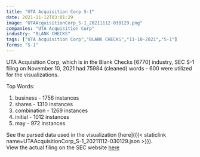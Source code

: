 ```yaml
---
title: "UTA Acquisition Corp S-1"
date: 2021-11-12T03:01:29
image: "UTAAcquisitionCorp_S-1_20211112-030129.png"
companies: "UTA Acquisition Corp"
industry: "BLANK CHECKS"
tags: ["UTA Acquisition Corp","BLANK CHECKS","11-10-2021","S-1"]
forms: "S-1"
---
```

UTA Acquisition Corp, which is in the Blank Checks [6770] industry, SEC S-1 filing on November 10, 2021 had 75984 (cleaned) words - 600 were utilized for the visualizations.

Top Words:
1. business - 1756 instances
2. shares - 1310 instances
3. combination - 1269 instances
4. initial - 1012 instances
5. may - 972 instances


See the parsed data used in the visualization [here]({{< staticlink name=UTAAcquisitionCorp_S-1_20211112-030129.json >}}).  
View the actual filing on the SEC website [here](https://www.sec.gov/Archives/edgar/data/1879221/0001564590-21-056272.txt)